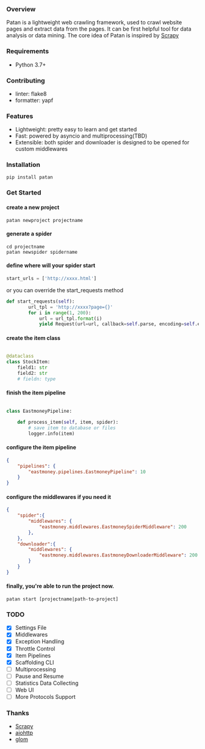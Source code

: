 ### Overview
Patan is a lightweight web crawling framework, used to crawl website pages and extract data from the pages. It can be first helpful tool for data analysis or data mining.
The core idea of Patan is inspired by [Scrapy](https://doc.scrapy.org/en/master/topics/architecture.html)

### Requirements

- Python 3.7+

### Contributing

- linter: flake8
- formatter: yapf

### Features

- Lightweight: pretty easy to learn and get started
- Fast: powered by asyncio and multiprocessing(TBD)
- Extensible: both spider and downloader is designed to be opened for custom middlewares

### Installation

```
pip install patan
```

### Get Started

#### create a new project

```
patan newproject projectname
```

#### generate a spider

```
cd projectname
patan newspider spidername
```

#### define where will your spider start

```python
start_urls = ['http://xxxx.html']
```

or you can override the start_requests method

```python
def start_requests(self):
        url_tpl = 'http://xxxx?page={}'
        for i in range(1, 200):
            url = url_tpl.format(i)
            yield Request(url=url, callback=self.parse, encoding=self.encoding)
```

#### create the item class

```python

@dataclass
class StockItem:
    field1: str
    field2: str
    # fieldn: type

```

#### finish the item pipeline

```python

class EastmoneyPipeline:

    def process_item(self, item, spider):
        # save item to database or files
        logger.info(item)

```

#### configure the item pipeline

```json
{
    "pipelines": {
        "eastmoney.pipelines.EastmoneyPipeline": 10
    }
}
```

#### configure the middlewares if you need it

```json
{
    "spider":{
        "middlewares": {
            "eastmoney.middlewares.EastmoneySpiderMiddleware": 200
        },
    },
    "downloader":{
        "middlewares": {
            "eastmoney.middlewares.EastmoneyDownloaderMiddleware": 200
        }
    }
}
```

#### finally, you're able to run the project now.

```
patan start [projectname|path-to-project]
```

### TODO

- [x] Settings File
- [x] Middlewares
- [x] Exception Handling
- [x] Throttle Control
- [x] Item Pipelines
- [x] Scaffolding CLI
- [ ] Multiprocessing
- [ ] Pause and Resume
- [ ] Statistics Data Collecting
- [ ] Web UI
- [ ] More Protocols Support

### Thanks

- [Scrapy](https://github.com/scrapy/scrapy)
- [aiohttp](https://github.com/aio-libs/aiohttp/)
- [glom](https://github.com/mahmoud/glom)